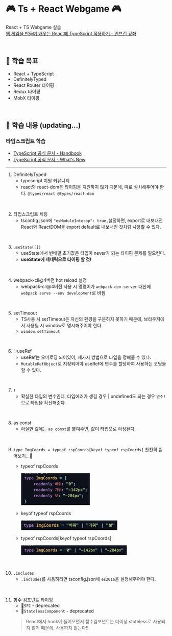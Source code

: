 # 🎮 Ts + React Webgame 🎮
React + TS Webgame 실습 <br>
[웹 게임을 만들며 배우는 React에 TypeScript 적용하기 - 인프런 강좌](https://www.inflearn.com/course/react-typescript-webgame#)

<br>

## 🎱 학습 목표
- React + TypeScript
- DefinitelyTyped
- React Router 타이핑
- Redux 타이핑
- MobX 타이핑

<br>

## 🎱 학습 내용 (updating...)
### 타입스크립트 학습
- [TypeScript 공식 문서 - Handbook](https://www.typescriptlang.org/ko/docs/handbook/intro.html)
- [TypeScript 공식 문서 - What's New](https://www.typescriptlang.org/docs/handbook/release-notes/overview.html)

<hr>

1. DefinitelyTyped
    - typescript 지원 커뮤니티
    - react와 react-dom은 타이핑을 지원하지 않기 때문에, 따로 설치해주어야 한다. `@types/react @types/react-dom`

<br>

2. 타입스크립트 세팅
    - tsconfig.json에 `"esModuleInterop": true,`설정하면, export로 내보내진 React와 ReactDOM을 export default로 내보내진 것처럼 사용할 수 있다.

<br>

3. `useState([])` 
    - useState에서 빈배열 초기값은 타입이 never가 되는 타이핑 문제를 일으킨다.
    - **useState에 제네릭으로 타이핑 할 것!**

<br>

4. webpack-cli@4버전 hot reload 설정
    - webpack-cli@4버전 사용 시 명령어가 `webpack-dev-server` 대신에 `webpack serve --env development`로 바뀜

<br>

5. setTimeout
    - TS사용 시 setTimeout은 자신의 환경을 구분하지 못하기 때문에, 브라우저에서 사용될 시 window로 명시해주어야 한다. 
    - `window.setTimeout`

<br>

6. ✨useRef
    - useRef는 오버로딩 되어있어, 세가지 방법으로 타입을 정해줄 수 있다.
    - `MutableRefObject`로 지정되어야 useRef에 변수를 할당하여 사용하는 코딩을 할 수 있다.

<br>

7. `!`
    - 확실한 타입의 변수인데, 타입에러가 생길 경우 | undefined도 되는 경우 `변수!`으로 타입을 확신해준다.

<br>

8. as const
    - 확실한 값에는 `as const`를 붙여주면, 값이 타입으로 확정된다.

<br>

9. `type ImgCoords = typeof rspCoords[keyof typeof rspCoords]` 찬찬히 뜯어보기...🍗
    - typeof rspCoords
  
       <img height="100" src="./images/1-1.png">

    - keyof typeof rspCoords

       <img height="30" src="./images/1-2.png">


    - typeof rspCoords[keyof typeof rspCoords]

       <img height="30" src="./images/1-3.png">
      
<br>

10. `.includes`
    - `.includes`를 사용하려면 tsconfig.json에 `es2016`을 설정해주어야 한다.

<br>

11. 함수 컴포넌트 타이핑
    - 🚫`SFC` - deprecated 
    - 🚫`StatelessComponent` - deprecated
    > React에서 hook이 들어오면서 함수컴포넌트는 더이상 stateless로 사용되지 않기 때문에, 사용하지 않는다!!


